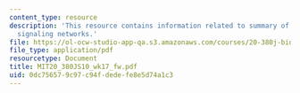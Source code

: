```yaml
---
content_type: resource
description: 'This resource contains information related to summary of the workshop:
  signaling networks.'
file: https://ol-ocw-studio-app-qa.s3.amazonaws.com/courses/20-380j-biological-engineering-design-spring-2010/0dc756579c97c94fdedefe8e5d74a1c3_MIT20_380JS10_wk17_fw.pdf
file_type: application/pdf
resourcetype: Document
title: MIT20_380JS10_wk17_fw.pdf
uid: 0dc75657-9c97-c94f-dede-fe8e5d74a1c3
---
```

